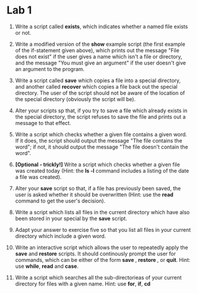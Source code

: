 Lab 1
=====

1. Write a script called **exists**, which indicates whether a named file exists or not.

2. Write a modified version of the **show** example script (the first example of the if-statement given above), which prints out the message "File does not exist" if the user gives a name which isn't a file or directory, and the message "You must give an argument" if the user doesn't give an argument to the program.

3. Write a script called **save** which copies a file into a special directory, and another called **recover** which copies a file back out the special directory.  The user of the script should not be aware of the location of the special directory (obviously the script will be).

4. Alter your scripts sp that, if you try to save a file which already exists in the special directory, the script refuses to save the file and prints out a message to that effect.

5. Write a script which checks whether a given file contains a given word.  If it does, the script should output the message "The file contains the word"; if not, it should output the message "The file doesn't contain the word".

6. **[Optional - trickly!]** Write a script which checks whether a given file was created today (Hint: the **ls -l** command includes a listing of the date a file was created).

7. Alter your **save** script so that, if a file has previously been saved, the user is asked whether it should be overwritten (Hint: use the **read** command to get the user's decision).

8. Write a script which lists all files in the current directory which have also been stored in your special by the **save** script.

9. Adapt your answer to exercise five so that you list all files in your current directory which include a given word.

10. Write an interactive script which allows the user to repeatedly apply the **save** and **restore** scripts.  It should continously prompt the user for commands, which can be either of the form **save <file>**, **restore <file>**, or **quit**.  Hint: use **while**, **read** and **case**.

11. Write a script which searches all the sub-directorieas of your current directory for files with a given name. Hint: use **for**, **if**, **cd**